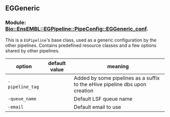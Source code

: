 ## EGGeneric

### Module: [Bio::EnsEMBL::EGPipeline::PipeConfig::EGGeneric_conf](../lib/perl/Bio/EnsEMBL/EGPipeline/PipeConfig/EGGeneric_conf.pm).

This is a `EGPipeline`'s base class, used as a generic configuration by the other pipelines.
Contains predefined resource classes and a few options shared by other pipelines.

| option | default value |  meaning | 
| - | - | - |
`-pipeline_tag` |  | Added by some pipelines as a suffix to the eHive pipeline dbs upon creation 
`-queue_name` |  | Default LSF queue name 
`-email` | |  Default email to use


